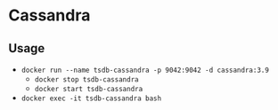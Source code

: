 # Cassandra

## Usage

- `docker run --name tsdb-cassandra -p 9042:9042 -d cassandra:3.9`
  - `docker stop tsdb-cassandra`
  - `docker start tsdb-cassandra`
- `docker exec -it tsdb-cassandra bash`
